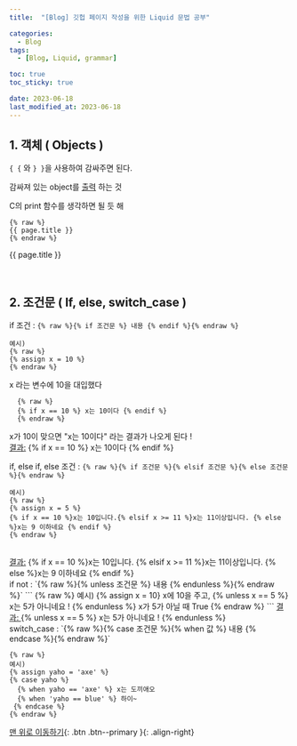 ```yaml
---
title:  "[Blog] 깃헙 페이지 작성을 위한 Liquid 문법 공부" 

categories:
  - Blog
tags:
  - [Blog, Liquid, grammar]

toc: true
toc_sticky: true

date: 2023-06-18
last_modified_at: 2023-06-18
---
```



## 1. 객체 ( Objects )

`{ {` 와 `} }`을 사용하여 감싸주면 된다.

감싸져 있는 object를 <u>출력</u> 하는 것

C의 print 함수를 생각하면 될 듯 해 

```
{% raw %}
{{ page.title }}
{% endraw %}
```
{{ page.title }}



<br>

## 2. 조건문 ( If, else, switch_case )
if 조건 : `{% raw %}{% if 조건문 %} 내용 {% endif %}{% endraw %}`
<br>

```
예시) 
{% raw %}
{% assign x = 10 %}
{% endraw %}
```

x 라는 변수에 10을 대입했다
<br>

```
  {% raw %}
  {% if x == 10 %} x는 10이다 {% endif %}
  {% endraw %}
```

x가 10이 맞으면 "x는 10이다" 라는 결과가 나오게 된다 !
<br>
<u>결과:</u> {% if x == 10 %} x는 10이다 {% endif %}


if, else if, else 조건 : `{% raw %}{% if 조건문 %}{% elsif 조건문 %}{% else 조건문 %}{% endraw %}`
<br>
```
예시)
{% raw %}
{% assign x = 5 %}
{% if x == 10 %}x는 10입니다.{% elsif x >= 11 %}x는 11이상입니다. {% else %}x는 9 이하네요 {% endif %}
{% endraw %}
```
<br>
<u>결과:</u> {% if x == 10 %}x는 10입니다. {% elsif x >= 11 %}x는 11이상입니다. {% else %}x는 9 이하네요 {% endif %}



<br>
if not : `{% raw %}{% unless 조건문 %} 내용 {% endunless %}{% endraw %}` 
```
{% raw %}
예시)
{% assign x = 10}
x에 10을 주고,
{% unless x == 5 %} x는 5가 아니네요 ! {% endunless %}
x가 5가 아닐 때 True
{% endraw %}
```
<u>결과: </u> {% unless x == 5 %} x는 5가 아니네요 ! {% endunless %}


<br>
switch_case : `{% raw %}{% case 조건문 %}{% when 값 %} 내용 {% endcase %}{% endraw %}`

```
{% raw %}
예시)
{% assign yaho = 'axe' %}
{% case yaho %}
  {% when yaho == 'axe' %} x는 도끼애오
  {% when 'yaho == blue' %} 하이~ 
 {% endcase %}
{% endraw %}
```




[맨 위로 이동하기](#){: .btn .btn--primary }{: .align-right}